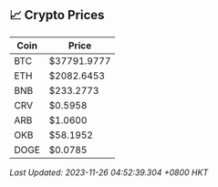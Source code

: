 ## 📈 Crypto Prices

| Coin | Price |
| ---- | ----- |
| BTC | $37791.9777 |
| ETH | $2082.6453 |
| BNB | $233.2773 |
| CRV | $0.5958 |
| ARB | $1.0600 |
| OKB | $58.1952 |
| DOGE | $0.0785 |

_Last Updated: 2023-11-26 04:52:39.304 +0800 HKT_